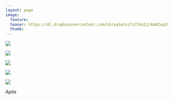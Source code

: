 ```yaml
---
layout: page
image:
  feature:
  teaser: https://dl.dropboxusercontent.com/sh/ea1wtnz7z734o12/AAAZuq20LuOqyJXVksfXShava/luontokuvat/kes%C3%A4/9/DS35221-245px.jpg
  thumb:
---
```


[![](https://dl.dropboxusercontent.com/sh/ea1wtnz7z734o12/AABA_ISfPvhDSsbjGAXl2TY-a/luontokuvat/kes%C3%A4/9/DS35218-800px.jpg)](https://dl.dropboxusercontent.com/sh/ea1wtnz7z734o12/AAAMTmlKcpkxUJ3GnYpg-HEEa/luontokuvat/kes%C3%A4/9/DS35218.jpg)

[![](https://dl.dropboxusercontent.com/sh/ea1wtnz7z734o12/AABUJp5-XQG8d6Ko8LEpuviNa/luontokuvat/kes%C3%A4/9/DS35232-800px.jpg)](https://dl.dropboxusercontent.com/sh/ea1wtnz7z734o12/AAAxCXsOeg_txQ9OhI42AtfYa/luontokuvat/kes%C3%A4/9/DS35232.jpg)

[![](https://dl.dropboxusercontent.com/sh/ea1wtnz7z734o12/AADppnAaBZwlc2AJfGphkfWDa/luontokuvat/kes%C3%A4/9/DS35224-800px.jpg)](https://dl.dropboxusercontent.com/sh/ea1wtnz7z734o12/AADkcIzYBjEFfYueVs2-Ju6-a/luontokuvat/kes%C3%A4/9/DS35224.jpg)

[![](https://dl.dropboxusercontent.com/sh/ea1wtnz7z734o12/AABXAtuFY3ukqiiV003Ekh2Wa/luontokuvat/kes%C3%A4/9/DS35246-800px.jpg)](https://dl.dropboxusercontent.com/sh/ea1wtnz7z734o12/AADdyMs7CiuB3C8-nKILV8Ara/luontokuvat/kes%C3%A4/9/DS35246.jpg)

[![](https://dl.dropboxusercontent.com/sh/ea1wtnz7z734o12/AAACy7K_DZBECjVievhSy4wRa/luontokuvat/kes%C3%A4/9/DS35221-800px.jpg)](https://dl.dropboxusercontent.com/sh/ea1wtnz7z734o12/AABYNkLCMgSy_75nRTtOTYQsa/luontokuvat/kes%C3%A4/9/DS35221.jpg)

*Apila*
